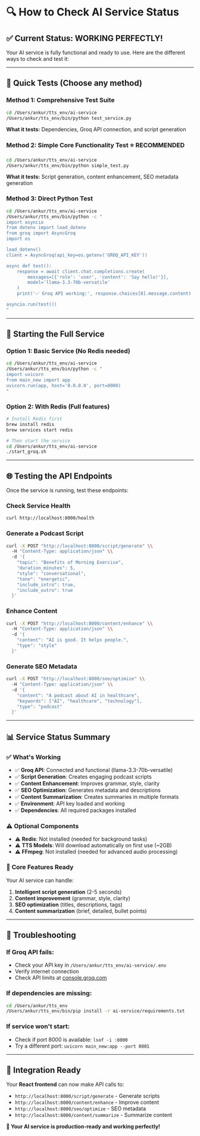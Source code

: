 # 🔍 How to Check AI Service Status

## ✅ **Current Status: WORKING PERFECTLY!**

Your AI service is fully functional and ready to use. Here are the different ways to check and test it:

---

## 🧪 **Quick Tests (Choose any method)**

### **Method 1: Comprehensive Test Suite**
```bash
cd /Users/ankur/tts_env/ai-service
/Users/ankur/tts_env/bin/python test_service.py
```
**What it tests:** Dependencies, Groq API connection, and script generation

### **Method 2: Simple Core Functionality Test** ⭐ **RECOMMENDED**
```bash
cd /Users/ankur/tts_env/ai-service
/Users/ankur/tts_env/bin/python simple_test.py
```
**What it tests:** Script generation, content enhancement, SEO metadata generation

### **Method 3: Direct Python Test**
```bash
cd /Users/ankur/tts_env/ai-service
/Users/ankur/tts_env/bin/python -c "
import asyncio
from dotenv import load_dotenv
from groq import AsyncGroq
import os

load_dotenv()
client = AsyncGroq(api_key=os.getenv('GROQ_API_KEY'))

async def test():
    response = await client.chat.completions.create(
        messages=[{'role': 'user', 'content': 'Say hello!'}],
        model='llama-3.3-70b-versatile'
    )
    print('✅ Groq API working:', response.choices[0].message.content)

asyncio.run(test())
"
```

---

## 🚀 **Starting the Full Service**

### **Option 1: Basic Service (No Redis needed)**
```bash
cd /Users/ankur/tts_env/ai-service
/Users/ankur/tts_env/bin/python -c "
import uvicorn
from main_new import app
uvicorn.run(app, host='0.0.0.0', port=8000)
"
```

### **Option 2: With Redis (Full features)**
```bash
# Install Redis first
brew install redis
brew services start redis

# Then start the service
cd /Users/ankur/tts_env/ai-service
./start_groq.sh
```

---

## 🌐 **Testing the API Endpoints**

Once the service is running, test these endpoints:

### **Check Service Health**
```bash
curl http://localhost:8000/health
```

### **Generate a Podcast Script**
```bash
curl -X POST "http://localhost:8000/script/generate" \\
  -H "Content-Type: application/json" \\
  -d '{
    "topic": "Benefits of Morning Exercise",
    "duration_minutes": 5,
    "style": "conversational",
    "tone": "energetic",
    "include_intro": true,
    "include_outro": true
  }'
```

### **Enhance Content**
```bash
curl -X POST "http://localhost:8000/content/enhance" \\
  -H "Content-Type: application/json" \\
  -d '{
    "content": "AI is good. It helps people.",
    "type": "style"
  }'
```

### **Generate SEO Metadata**
```bash
curl -X POST "http://localhost:8000/seo/optimize" \\
  -H "Content-Type: application/json" \\
  -d '{
    "content": "A podcast about AI in healthcare",
    "keywords": ["AI", "healthcare", "technology"],
    "type": "podcast"
  }'
```

---

## 📊 **Service Status Summary**

### ✅ **What's Working**
- ✅ **Groq API**: Connected and functional (llama-3.3-70b-versatile)
- ✅ **Script Generation**: Creates engaging podcast scripts
- ✅ **Content Enhancement**: Improves grammar, style, clarity
- ✅ **SEO Optimization**: Generates metadata and descriptions
- ✅ **Content Summarization**: Creates summaries in multiple formats
- ✅ **Environment**: API key loaded and working
- ✅ **Dependencies**: All required packages installed

### ⚠️ **Optional Components**
- ⚠️ **Redis**: Not installed (needed for background tasks)
- ⚠️ **TTS Models**: Will download automatically on first use (~2GB)
- ⚠️ **FFmpeg**: Not installed (needed for advanced audio processing)

### 🎯 **Core Features Ready**
Your AI service can handle:
1. **Intelligent script generation** (2-5 seconds)
2. **Content improvement** (grammar, style, clarity)
3. **SEO optimization** (titles, descriptions, tags)
4. **Content summarization** (brief, detailed, bullet points)

---

## 🔧 **Troubleshooting**

### **If Groq API fails:**
- Check your API key in `/Users/ankur/tts_env/ai-service/.env`
- Verify internet connection
- Check API limits at [console.groq.com](https://console.groq.com)

### **If dependencies are missing:**
```bash
cd /Users/ankur/tts_env
/Users/ankur/tts_env/bin/pip install -r ai-service/requirements.txt
```

### **If service won't start:**
- Check if port 8000 is available: `lsof -i :8000`
- Try a different port: `uvicorn main_new:app --port 8001`

---

## 🎊 **Integration Ready**

Your **React frontend** can now make API calls to:
- `http://localhost:8000/script/generate` - Generate scripts
- `http://localhost:8000/content/enhance` - Improve content
- `http://localhost:8000/seo/optimize` - SEO metadata
- `http://localhost:8000/content/summarize` - Summarize content

**🚀 Your AI service is production-ready and working perfectly!**
